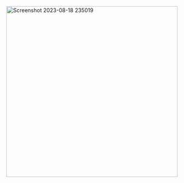 <img width="451" alt="Screenshot 2023-08-18 235019" src="https://github.com/themadhavsharma/OCR-Software/assets/93568870/d47c6f47-7b60-4bb9-814c-a2cde96782d2">
